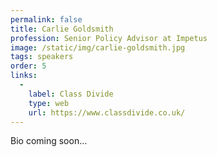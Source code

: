 ```yaml
---
permalink: false
title: Carlie Goldsmith
profession: Senior Policy Advisor at Impetus
image: /static/img/carlie-goldsmith.jpg
tags: speakers
order: 5
links:
  -
    label: Class Divide
    type: web
    url: https://www.classdivide.co.uk/
---
```


Bio coming soon…
